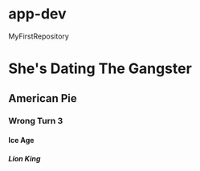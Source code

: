 # app-dev
MyFirstRepository


# She's Dating The Gangster
## American Pie
### Wrong Turn 3
#### Ice Age 
##### Lion King 
